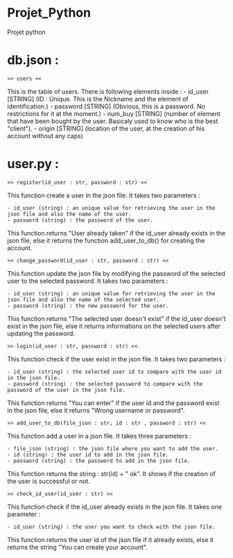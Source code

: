 # Projet_Python
Projet python

# db.json : 

    >> users <<

This is the table of users. 
There is following elements inside :
    - id_user           [STRING]    (ID :  Unique. This is the Nickname and the element of identification.)
    - password          [STRING]    (Obvious, this is a password. No restrictions for it at the moment.)
    - num_buy           [STRING]    (number of element that have been bought by the user. Basicaly used to know who is the best "client").
    - origin            [STRING]    (location of the user, at the creation of his account without any caps) 

# user.py : 


    >> register(id_user : str, password : str) <<

This function create a user in the json file. It takes two parameters : 

    - id_user (string) : an unique value for retrieving the user in the json file and also the name of the user.
    - password (string) : the password of the user.

This function returns "User already taken" if the id_user already exists in the json file, else it returns the function add_user_to_db() for creating the account.

    >> change_password(id_user : str, password : str) <<

This function update the json file by modifying the password of the selected user to the selected password. It takes two parameters :

    - id_user (string) : an unique value for retrieving the user in the json file and also the name of the selected user.
    - password (string) : the new password for the user.

This function returns "The selected user doesn't exist" if the id_user doesn't exist in the json file, else it returns informations on the selected users after updating the password.

    >> login(id_user : str, password : str) <<

This function check if the user exist in the json file. It takes two parameters :

    - id_user (string) : the selected user id to compare with the user id in the json file.
    - password (string) : the selected password to compare with the password of the user in the json file.

This function returns "You can enter" if the user id and the password exist in the json file, else it returns "Wrong username or password".

    >> add_user_to_db(file_json : str, id : str , password : str) <<

This function add a user in a json file. It takes three parameters :

    - file_json (string) : the json file where you want to add the user.
    - id (string) : the user id to add in the json file.
    - password (string) : the password to add in the json file.

This function returns the string : str(id) + " ok". It shows if the creation of the user is successful or not.

    >> check_id_user(id_user : str) <<

This function check if the id_user already exists in the json file. It takes one parameter : 

    - id_user (string) : the user you want to check with the json file.

This function returns the user id of the json file if it already exists, else it returns the string "You can create your account".